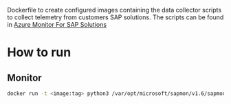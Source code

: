 Dockerfile to create configured images containing the data collector scripts to collect telemetry from customers SAP solutions. The scripts can be found in [Azure Monitor For SAP Solutions](https://github.com/Azure/AzureMonitorForSAPSolutions)

# How to run

## Monitor
```bash
docker run -t <image:tag> python3 /var/opt/microsoft/sapmon/v1.6/sapmon.py monitor
```
